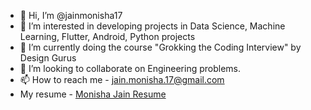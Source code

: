 - 👋 Hi, I’m @jainmonisha17
- 👀 I’m interested in developing projects in Data Science, Machine Learning, Flutter, Android, Python projects
- 🌱 I’m currently doing the course "Grokking the Coding Interview" by Design Gurus
- 💞️ I’m looking to collaborate on Engineering problems.
- 📫 How to reach me - jain.monisha.17@gmail.com
- My resume - [Monisha Jain Resume](Resume_Monisha.pdf)

<!---
jainmonisha17/jainmonisha17 is a ✨ special ✨ repository because its `README.md` (this file) appears on your GitHub profile.
You can click the Preview link to take a look at your changes.
--->
